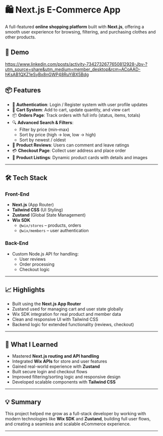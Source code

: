 
# 🛍️ Next.js E-Commerce App

A full-featured **online shopping platform** built with **Next.js**, offering a smooth user experience for browsing, filtering, and purchasing clothes and other products.

## 🚀 Demo

https://www.linkedin.com/posts/activity-7342732677650812928-Jbv-?utm_source=share&utm_medium=member_desktop&rcm=ACoAAD-hKsAB1QXZ1eSyBx8nGWP48RuYiBX5Bdg


## 📦 Features

- 🔐 **Authentication**: Login / Register system with user profile updates  
- 🛒 **Cart System**: Add to cart, update quantity, and view cart  
- 📦 **Orders Page**: Track orders with full info (status, items, totals)  
- 🔍 **Advanced Search & Filters**:
  - Filter by price (min–max)
  - Sort by price (high → low, low → high)
  - Sort by newest / oldest
- 💬 **Product Reviews**: Users can comment and leave ratings  
- 💳 **Checkout Page**: Collect user address and place order  
- 👕 **Product Listings**: Dynamic product cards with details and images

---

## 🛠️ Tech Stack

### Front-End
- **Next.js** (App Router)
- **Tailwind CSS** (UI Styling)
- **Zustand** (Global State Management)
- **Wix SDK**
  - `@wix/stores` – products, orders
  - `@wix/members` – user authentication

### Back-End
- Custom Node.js API for handling:
  - User reviews
  - Order processing
  - Checkout logic

---

## 📈 Highlights

- Built using the **Next.js App Router**
- Zustand used for managing cart and user state globally
- Wix SDK integration for real product and member data
- Clean and responsive UI with Tailwind CSS
- Backend logic for extended functionality (reviews, checkout)

---

## 🧠 What I Learned

- Mastered **Next.js routing and API handling**
- Integrated **Wix APIs** for store and user features
- Gained real-world experience with **Zustand**
- Built secure login and checkout flows
- Improved filtering/sorting logic and responsive design
- Developed scalable components with **Tailwind CSS**

---


## 💡 Summary

This project helped me grow as a full-stack developer by working with modern technologies like **Wix SDK** and **Zustand**, building full user flows, and creating a seamless and scalable eCommerce experience.

---


